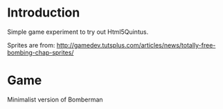 Introduction
====

Simple game experiment
to try out Html5Quintus.

Sprites are from:
http://gamedev.tutsplus.com/articles/news/totally-free-bombing-chap-sprites/


Game
=====

Minimalist version of Bomberman
